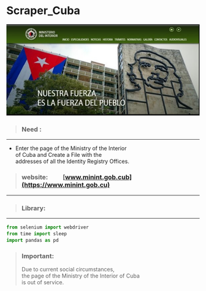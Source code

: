 # Scraper_Cuba
![Interior Ministry page](cuba.PNG)

> ### Need :
---
 * Enter the page of the Ministry of the Interior  
   of Cuba and Create a File with the  
   addresses of all the Identity Registry Offices.


> ### website:&nbsp;&nbsp;&nbsp;&nbsp;&nbsp;&nbsp;&nbsp;&nbsp;&nbsp;&nbsp;[www.minint.gob.cub](https://www.minint.gob.cu)
---


> ### Library:  
---

```python
from selenium import webdriver
from time import sleep
import pandas as pd
```

> ### Important:
> Due to current social circumstances,  
> the page of the Ministry of the Interior of Cuba  
> is out of service.
